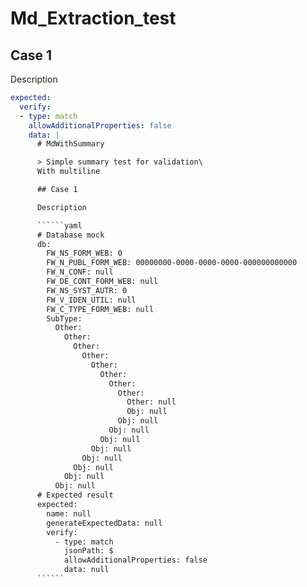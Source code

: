 # Md_Extraction_test

## Case 1

Description

``````yaml
expected:
  verify:
  - type: match
    allowAdditionalProperties: false
    data: |
      # MdWithSummary

      > Simple summary test for validation\
      With multiline

      ## Case 1

      Description

      ``````yaml
      # Database mock
      db:
        FW_NS_FORM_WEB: 0
        FW_N_PUBL_FORM_WEB: 00000000-0000-0000-0000-000000000000
        FW_N_CONF: null
        FW_DE_CONT_FORM_WEB: null
        FW_NS_SYST_AUTR: 0
        FW_V_IDEN_UTIL: null
        FW_C_TYPE_FORM_WEB: null
        SubType: 
          Other: 
            Other: 
              Other: 
                Other: 
                  Other: 
                    Other: 
                      Other: 
                        Other: 
                          Other: null
                          Obj: null
                        Obj: null
                      Obj: null
                    Obj: null
                  Obj: null
                Obj: null
              Obj: null
            Obj: null
          Obj: null
      # Expected result
      expected:
        name: null
        generateExpectedData: null
        verify: 
          - type: match
            jsonPath: $
            allowAdditionalProperties: false
            data: null
      ``````
``````